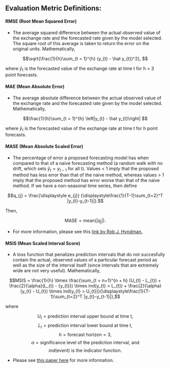 ## Evaluation Metric Definitions:

#### RMSE (Root Mean Squared Error)

- The average squared difference between the actual observed value of the exchange rate and the forecasted rate given by the model selected. The square root of this average is taken to return the error on the original units.
Mathematically,

$$\sqrt{\frac{1}{h}\sum_{t = 1}^{h} (y_{t} - \hat y_{t})^2}, $$

$\text{where} \ \hat y_{t} \  \text{is the forecasted value of the exchange rate at time t for h = 3 point forecasts.}$ 

#### MAE (Mean Absolute Error)

- The average absolute difference between the actual observed value of the exchange rate and the forecasted rate given by the model selected. Mathematically,

$$\frac{1}{h}\sum_{t = 1}^{h} \left|y_{t} - \hat y_{t}\right| $$

$\text{where} \ \hat y_{t} \  \text{is the forecasted value of the exchange rate at time t for h point forecasts.}$

#### MASE (Mean Absolute Scaled Error)

- The percentage of error a proposed forecasting model has when compared to that of a naive forecasting method (a random walk with no drift, which sets $\hat y_{t} = y_{t-1} \ \text{for all t}$). Values < 1 imply that the proposed method has less error than that of the naive method, whereas values > 1 imply that the proposed method has error worse than that of the naive method. If we have a non-seasonal time series, then define

$$q_{j} = \frac{\displaystyle e_{j}}
    {\displaystyle\frac{1}{T-1}\sum_{t=2}^T |y_{t}-y_{t-1}|}.$$

Then,

$$\text{MASE} = \text{mean}(|q_{j}|).$$

- For more information, please see this [link by Rob J. Hyndman.](https://otexts.com/fpp2/accuracy.html)

#### MSIS (Mean Scaled Interval Score)

- A loss function that penalizes prediction intervals that do not succesfully contain the actual, observed values of a particular forecast period as well as the size of the interval itself (since intervals that are extremely wide are not very useful). Mathematically,

$$MSIS = \frac{1}{h} \times \frac{\sum_{t = n+1}^{n + h} (U_{t} - L_{t}) + \frac{2}{\alpha}(L_{t} - {y_{t}}) \times ind(y_{t} < L_{t}) + \frac{2}{\alpha}(y_{t} - U_{t}) \times ind(y_{t} > U_{t})}{\displaystyle\frac{1}{T-1}\sum_{t=2}^T |y_{t}-y_{t-1}|},$$

where 

$$U_{t} = \text{prediction interval upper bound at time t}, $$
$$L_{t} = \text{prediction interval lower bound at time t}, $$
$$h = \text{forecast horizon} = 3, $$
$$\alpha = \text{significance level of the prediction interval, and } $$
$$ind(\text{event}) \ \text{is the indicator function.}$$

- Please see [this paper here](https://www.sciencedirect.com/science/article/pii/S0169207019301128) for more information.